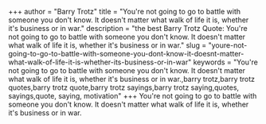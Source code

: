 +++
author = "Barry Trotz"
title = "You're not going to go to battle with someone you don't know. It doesn't matter what walk of life it is, whether it's business or in war."
description = "the best Barry Trotz Quote: You're not going to go to battle with someone you don't know. It doesn't matter what walk of life it is, whether it's business or in war."
slug = "youre-not-going-to-go-to-battle-with-someone-you-dont-know-it-doesnt-matter-what-walk-of-life-it-is-whether-its-business-or-in-war"
keywords = "You're not going to go to battle with someone you don't know. It doesn't matter what walk of life it is, whether it's business or in war.,barry trotz,barry trotz quotes,barry trotz quote,barry trotz sayings,barry trotz saying,quotes, sayings,quote, saying, motivation"
+++
You're not going to go to battle with someone you don't know. It doesn't matter what walk of life it is, whether it's business or in war.
